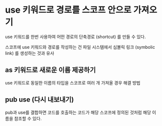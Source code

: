 use 키워드로 경로를 스코프 안으로 가져오기
=

use 키워드를 한번 사용하여 어떤 경로의 단축경로 (shortcut) 를 만들 수 있다.

스코프에 use 키워드와 경로를 작성하는 건 파일 시스템에서 심볼릭 링크 (symbolic link) 를 생성하는 것과 유사

as 키워드로 새로운 이름 제공하기
-
use 키워드로 동일한 이름의 타입을 스코프로 여러 개 가져올 경우 해결 방법

pub use (다시 내보내기)
-
pub과 use를 결합하면 코드를 호출하는 코드가 해당 스코프에 정의된 것처럼 해당 이름을 참조할 수 있다.
